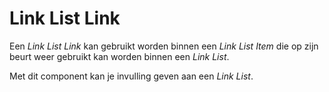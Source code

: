 # Link List Link

Een _Link List Link_ kan gebruikt worden binnen een _Link List Item_ die op zijn beurt weer gebruikt kan worden binnen een _Link List_.

Met dit component kan je invulling geven aan een _Link List_.
